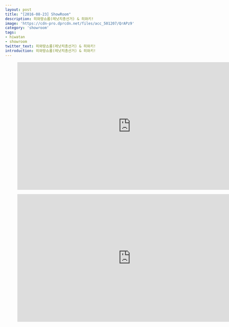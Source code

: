 ```yaml
---
layout: post
title: "[2016-08-23] ShowRoom"
description: 히와땅쇼룸(레낫치총선거) & 히와키!
image: 'https://cdn-pro.dprcdn.net/files/acc_501207/QrAPz9'
category: 'showroom'
tags:
- hiwatan
- showroom
twitter_text: 히와땅쇼룸(레낫치총선거) & 히와키!
introduction: 히와땅쇼룸(레낫치총선거) & 히와키!
---
```

<figure class="video_container">
<iframe width="740" height="416" src="https://serviceapi.nmv.naver.com/flash/convertIframeTag.nhn?vid=E3CA2EF287AA382D18CF611FCAA9BD6E3D05&outKey=V12702e2cd03658ca29dad1415a29c5236ffeabdb39bb149e9c13d1415a29c5236ffe" frameborder="no" scrolling="no"></iframe>
</figure>

<figure class="video_container">
<iframe width="740" height="416" src="https://serviceapi.nmv.naver.com/flash/convertIframeTag.nhn?vid=04E263DA670A7F49C81BEB3E76C66E39D4A7&outKey=V129676468ed07fd7e4fe6adfd10800810e81253bb03711defbe06adfd10800810e81" frameborder="no" scrolling="no"></iframe>
</figure>
